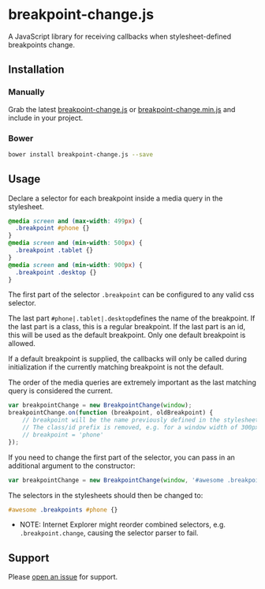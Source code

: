 # breakpoint-change.js

A JavaScript library for receiving callbacks when stylesheet-defined breakpoints change.

## Installation

### Manually

Grab the latest [breakpoint-change.js](https://github.com/cbodin/breakpoint-change.js/raw/master/dist/breakpoint-change.js) or [breakpoint-change.min.js](https://github.com/cbodin/breakpoint-change.js/raw/master/dist/breakpoint-change.min.js) and include in your project.

### Bower

```sh
bower install breakpoint-change.js --save
```

## Usage

Declare a selector for each breakpoint inside a media query in the stylesheet.

```css
@media screen and (max-width: 499px) {
  .breakpoint #phone {}
}
@media screen and (min-width: 500px) {
  .breakpoint .tablet {}
}
@media screen and (min-width: 900px) {
  .breakpoint .desktop {}
}
```

The first part of the selector `.breakpoint` can be configured to any
valid css selector.

The last part `#phone|.tablet|.desktop`defines the name of the
breakpoint. If the last part is a class, this is a regular breakpoint.
If the last part is an id, this will be used as the default breakpoint.
Only one default breakpoint is allowed.

If a default breakpoint is supplied, the callbacks will only be called
during initialization if the currently matching breakpoint is not the
default.

The order of the media queries are extremely important as the last
matching query is considered the current.

```js
var breakpointChange = new BreakpointChange(window);
breakpointChange.on(function (breakpoint, oldBreakpoint) {
    // breakpoint will be the name previously defined in the stylesheet.
    // The class/id prefix is removed, e.g. for a window width of 300px,
    // breakpoint = 'phone'
});
```

If you need to change the first part of the selector, you can pass in an
additional argument to the constructor:

```js
var breakpointChange = new BreakpointChange(window, '#awesome .breakpoints');
```

The selectors in the stylesheets should then be changed to:
```css
#awesome .breakpoints #phone {}
```

* NOTE: Internet Explorer might reorder combined selectors, e.g. `.breakpoint.change`, causing the selector parser to fail.

## Support

Please [open an issue](https://github.com/cbodin/breakpoint-change.js/issues/new) for support.
